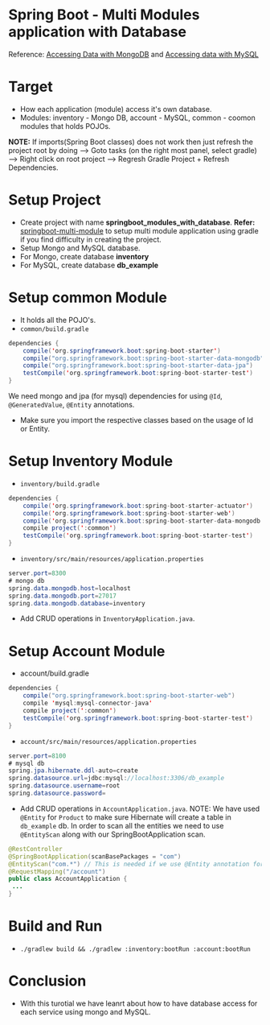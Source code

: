 # Spring Boot - Multi Modules application with Database

Reference: [Accessing Data with MongoDB](https://spring.io/guides/gs/accessing-data-mongodb/) and [Accessing data with MySQL](https://spring.io/guides/gs/accessing-data-mysql/)

# Target 
- How each application (module) access it's own database.
- Modules: inventory - Mongo DB, account - MySQL, common - coomon modules that holds POJOs.

**NOTE:** If imports(Spring Boot classes) does not work then just refresh the project root by doing --> Goto tasks (on the right most panel, select gradle) --> Right click on root project --> Regresh Gradle Project + Refresh Dependencies.

# Setup Project
- Create project with name **springboot_modules_with_database**.
**Refer:** [springboot-multi-module](https://github.com/Amarnath510/springboot_multi_module) to setup multi module application using gradle if you find difficulty in creating the project.
- Setup Mongo and MySQL database.
- For Mongo, create database **inventory**
- For MySQL, create database **db_example**

# Setup common Module
- It holds all the POJO's.
- `common/build.gradle`
```java
dependencies {
    compile('org.springframework.boot:spring-boot-starter')
    compile("org.springframework.boot:spring-boot-starter-data-mongodb")
    compile("org.springframework.boot:spring-boot-starter-data-jpa")
    testCompile('org.springframework.boot:spring-boot-starter-test')
}
``` 
We need mongo and jpa (for mysql) dependencies for using `@Id`, `@GeneratedValue`, `@Entity` annotations.
- Make sure you import the respective classes based on the usage of Id or Entity.

# Setup Inventory Module
- `inventory/build.gradle`
```java
dependencies {
    compile('org.springframework.boot:spring-boot-starter-actuator')
    compile('org.springframework.boot:spring-boot-starter-web')
    compile('org.springframework.boot:spring-boot-starter-data-mongodb')
    compile project(':common')
    testCompile('org.springframework.boot:spring-boot-starter-test')
}
```
- `inventory/src/main/resources/application.properties`
```java
server.port=8300
# mongo db
spring.data.mongodb.host=localhost
spring.data.mongodb.port=27017
spring.data.mongodb.database=inventory
```
- Add CRUD operations in `InventoryApplication.java`.

# Setup Account Module
- account/build.gradle
```java
dependencies {
    compile("org.springframework.boot:spring-boot-starter-web")
    compile 'mysql:mysql-connector-java'
    compile project(':common')
    testCompile('org.springframework.boot:spring-boot-starter-test')
}
```
- `account/src/main/resources/application.properties`
```java
server.port=8100
# mysql db
spring.jpa.hibernate.ddl-auto=create
spring.datasource.url=jdbc:mysql://localhost:3306/db_example
spring.datasource.username=root
spring.datasource.password=
```
- Add CRUD operations in `AccountApplication.java`.
NOTE: We have used `@Entity` for `Product` to make sure Hibernate will create a table in `db_example` db. In order to scan all the entities we need to use `@EntityScan` along with our SpringBootApplication scan.
```java
@RestController
@SpringBootApplication(scanBasePackages = "com")
@EntityScan("com.*") // This is needed if we use @Entity annotation for POJOs.
@RequestMapping("/account")
public class AccountApplication {
 ...
}
```

# Build and Run
- `./gradlew build && ./gradlew :inventory:bootRun :account:bootRun`

# Conclusion
- With this turotial we have leanrt about how to have database access for each service using mongo and MySQL.
